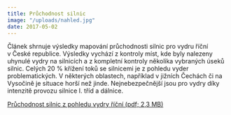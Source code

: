```yaml
---
title: Průchodnost silnic
image: "/uploads/nahled.jpg"
date: 2017-05-02
---
```

Článek shrnuje výsledky mapování průchodnosti silnic pro vydru říční
v České republice. Výsledky vychází z kontroly míst, kde byly nalezeny
uhynulé vydry na silnicích a z kompletní kontroly několika vybraných
úseků silnic. Celých 20 % křížení toků se silnicemi je z pohledu vyder
problematických. V některých oblastech, například v jižních Čechách či
na Vysočině je situace horší než jinde. Nejnebezpečnější jsou pro vydry
díky intenzitě provozu silnice I. tříd a dálnice.

[Průchodnost silnic z pohledu vydry říční (pdf; 2,3
MB)](/uploads/12-pruchodnost-silnic-z-pohledu-vydry-ricni.pdf)
